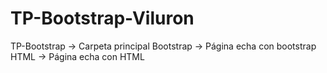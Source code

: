 # TP-Bootstrap-Viluron
TP-Bootstrap -> Carpeta principal
Bootstrap -> Página echa con bootstrap
HTML -> Página echa con HTML
